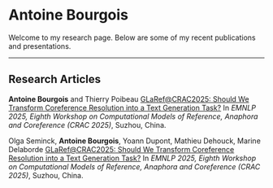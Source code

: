# Antoine Bourgois

Welcome to my research page. Below are some of my recent publications and presentations.

---

## Research Articles
**Antoine Bourgois** and Thierry Poibeau
[GLaRef@CRAC2025: Should We Transform Coreference Resolution into a Text Generation Task?](articles/2025_CRAC_CoreferenceInFrenchNovels.pdf)
In *EMNLP 2025, Eighth Workshop on Computational Models of Reference, Anaphora and Coreference (CRAC 2025)*, Suzhou, China.

Olga Seminck, **Antoine Bourgois**, Yoann Dupont, Mathieu Dehouck, Marine Delaborde
[GLaRef@CRAC2025: Should We Transform Coreference Resolution into a Text Generation Task?](articles/2025_CRAC_SharedTask.pdf)
In *EMNLP 2025, Eighth Workshop on Computational Models of Reference, Anaphora and Coreference (CRAC 2025)*, Suzhou, China.
